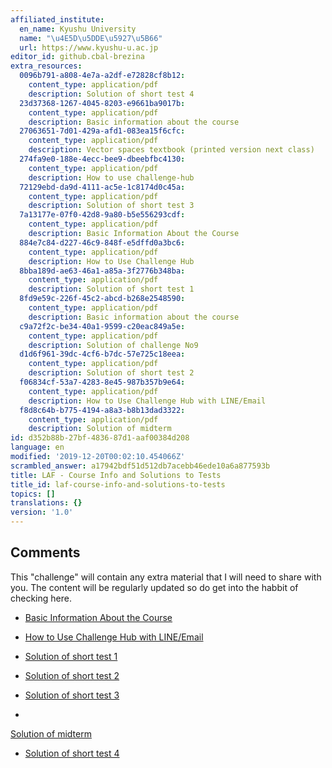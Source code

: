 ```yaml
---
affiliated_institute:
  en_name: Kyushu University
  name: "\u4E5D\u5DDE\u5927\u5B66"
  url: https://www.kyushu-u.ac.jp
editor_id: github.cbal-brezina
extra_resources:
  0096b791-a808-4e7a-a2df-e72828cf8b12:
    content_type: application/pdf
    description: Solution of short test 4
  23d37368-1267-4045-8203-e9661ba9017b:
    content_type: application/pdf
    description: Basic information about the course
  27063651-7d01-429a-afd1-083ea15f6cfc:
    content_type: application/pdf
    description: Vector spaces textbook (printed version next class)
  274fa9e0-188e-4ecc-bee9-dbeebfbc4130:
    content_type: application/pdf
    description: How to use challenge-hub
  72129ebd-da9d-4111-ac5e-1c8174d0c45a:
    content_type: application/pdf
    description: Solution of short test 3
  7a13177e-07f0-42d8-9a80-b5e556293cdf:
    content_type: application/pdf
    description: Basic Information About the Course
  884e7c84-d227-46c9-848f-e5dffd0a3bc6:
    content_type: application/pdf
    description: How to Use Challenge Hub
  8bba189d-ae63-46a1-a85a-3f2776b348ba:
    content_type: application/pdf
    description: Solution of short test 1
  8fd9e59c-226f-45c2-abcd-b268e2548590:
    content_type: application/pdf
    description: Basic information about the course
  c9a72f2c-be34-40a1-9599-c20eac849a5e:
    content_type: application/pdf
    description: Solution of challenge No9
  d1d6f961-39dc-4cf6-b7dc-57e725c18eea:
    content_type: application/pdf
    description: Solution of short test 2
  f06834cf-53a7-4283-8e45-987b357b9e64:
    content_type: application/pdf
    description: How to Use Challenge Hub with LINE/Email
  f8d8c64b-b775-4194-a8a3-b8b13dad3322:
    content_type: application/pdf
    description: Solution of midterm
id: d352b88b-27bf-4836-87d1-aaf00384d208
language: en
modified: '2019-12-20T00:02:10.454066Z'
scrambled_answer: a17942bdf51d512db7acebb46ede10a6a877593b
title: LAF - Course Info and Solutions to Tests
title_id: laf-course-info-and-solutions-to-tests
topics: []
translations: {}
version: '1.0'
---
```


## Comments

This "challenge" will contain any extra material that I will need to share with you.
The content will be regularly updated so do get into the habbit of checking here.

- [Basic Information About the Course](/api/v0/teachers/github.cbal-brezina/resources/public/7a13177e-07f0-42d8-9a80-b5e556293cdf.pdf/7a13177e-07f0-42d8-9a80-b5e556293cdf.pdf)


- [How to Use Challenge Hub with LINE/Email](/api/v0/teachers/github.cbal-brezina/resources/public/f06834cf-53a7-4283-8e45-987b357b9e64.pdf/f06834cf-53a7-4283-8e45-987b357b9e64.pdf)


- [Solution of short test 1](/api/v0/teachers/github.cbal-brezina/resources/public/8bba189d-ae63-46a1-a85a-3f2776b348ba.pdf/8bba189d-ae63-46a1-a85a-3f2776b348ba.pdf)

- [Solution of short test 2](/api/v0/teachers/github.cbal-brezina/resources/public/d1d6f961-39dc-4cf6-b7dc-57e725c18eea.pdf/d1d6f961-39dc-4cf6-b7dc-57e725c18eea.pdf) 

- [Solution of short test 3](/api/v0/teachers/github.cbal-brezina/resources/public/72129ebd-da9d-4111-ac5e-1c8174d0c45a.pdf/72129ebd-da9d-4111-ac5e-1c8174d0c45a.pdf)
- 
[Solution of midterm](/api/v0/teachers/github.cbal-brezina/resources/public/f8d8c64b-b775-4194-a8a3-b8b13dad3322.pdf/f8d8c64b-b775-4194-a8a3-b8b13dad3322.pdf) 

- [Solution of short test 4](/api/v0/teachers/github.cbal-brezina/resources/public/0096b791-a808-4e7a-a2df-e72828cf8b12.pdf/0096b791-a808-4e7a-a2df-e72828cf8b12.pdf)


 

